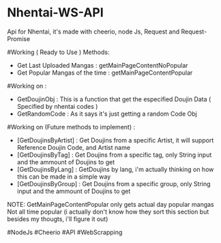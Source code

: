 # Nhentai-WS-API

Api for Nhentai, it's made with cheerio, node Js, Request and Request-Promise 


#Working ( Ready to Use ) Methods:

- Get Last Uploaded Mangas : getMainPageContentNoPopular
- Get Popular Mangas of the time : getMainPageContentPopular

#Working on : 

- GetDoujinObj : This is a function that get the especified Doujin Data ( Specified by nhentai codes )
- GetRandomCode : As it says it's just getting a random Code Obj


#Working on (Future methods to implement) :

- [GetDoujinsByArtist] : Get Doujins from a specific Artist, it will support Reference Doujin Code, and Artist name
- [GetDoujinsByTag] : Get Doujins from a specific tag, only String input and the ammount of Doujins to get
- [GetDoujinsByLang] : GetDoujins by lang, i'm actually thinking on how this can be made in a simple way
- [GetDoujinsByGroup] : Get Doujins from a specific group, only String input and the ammount of Doujins to get


NOTE:
GetMainPageContentPopular only gets actual day popular mangas Not all time popular
(i actually don't know how they sort this section but besides my thougts, i'll figure it out)

#NodeJs #Cheerio #API #WebScrapping
